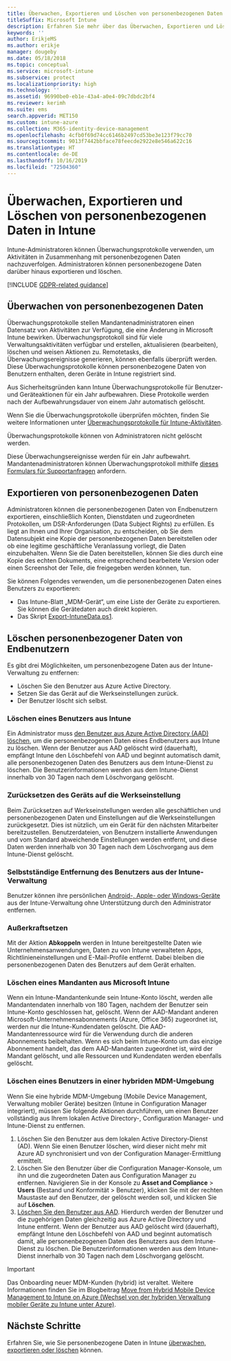 ```yaml
---
title: Überwachen, Exportieren und Löschen von personenbezogenen Daten
titleSuffix: Microsoft Intune
description: Erfahren Sie mehr über das Überwachen, Exportieren und Löschen von personenbezogenen Daten.
keywords: ''
author: ErikjeMS
ms.author: erikje
manager: dougeby
ms.date: 05/18/2018
ms.topic: conceptual
ms.service: microsoft-intune
ms.subservice: protect
ms.localizationpriority: high
ms.technology: ''
ms.assetid: 96990be0-eb1e-43a4-a0e4-09c7dbdc2bf4
ms.reviewer: kerimh
ms.suite: ems
search.appverid: MET150
ms.custom: intune-azure
ms.collection: M365-identity-device-management
ms.openlocfilehash: 4cfb0f69d74cc6146b2497cd53be3e123f79cc70
ms.sourcegitcommit: 9013f7442bbface78feecde2922e8e546a622c16
ms.translationtype: HT
ms.contentlocale: de-DE
ms.lasthandoff: 10/16/2019
ms.locfileid: "72504360"
---
```

# <a name="audit-export-or-delete-personal-data-in-intune"></a>Überwachen, Exportieren und Löschen von personenbezogenen Daten in Intune

Intune-Administratoren können Überwachungsprotokolle verwenden, um Aktivitäten in Zusammenhang mit personenbezogenen Daten nachzuverfolgen. Administratoren können personenbezogene Daten darüber hinaus exportieren und löschen.

[!INCLUDE [GDPR-related guidance](../includes/gdpr-intro-sentence.md)]

## <a name="audit-personal-data"></a>Überwachen von personenbezogenen Daten

Überwachungsprotokolle stellen Mandantenadministratoren einen Datensatz von Aktivitäten zur Verfügung, die eine Änderung in Microsoft Intune bewirken. Überwachungsprotokoll sind für viele Verwaltungsaktivitäten verfügbar und erstellen, aktualisieren (bearbeiten), löschen und weisen Aktionen zu. Remotetasks, die Überwachungsereignisse generieren, können ebenfalls überprüft werden. Diese Überwachungsprotokolle können personenbezogene Daten von Benutzern enthalten, deren Geräte in Intune registriert sind.  

Aus Sicherheitsgründen kann Intune Überwachungsprotokolle für Benutzer- und Geräteaktionen für ein Jahr aufbewahren. Diese Protokolle werden nach der Aufbewahrungsdauer von einem Jahr automatisch gelöscht.

Wenn Sie die Überwachungsprotokolle überprüfen möchten, finden Sie weitere Informationen unter [Überwachungsprotokolle für Intune-Aktivitäten](../fundamentals/monitor-audit-logs.md). 

Überwachungsprotokolle können von Administratoren nicht gelöscht werden.

Diese Überwachungsereignisse werden für ein Jahr aufbewahrt. Mandantenadministratoren können Überwachungsprotokoll mithilfe [dieses Formulars für Supportanfragen](https://privacy.microsoft.com/en-US/privacy-questions?) anfordern.

## <a name="export-personal-data"></a>Exportieren von personenbezogenen Daten

Administratoren können die personenbezogenen Daten von Endbenutzern exportieren, einschließlich Konten, Dienstdaten und zugeordneten Protokollen, um DSR-Anforderungen (Data Subject Rights) zu erfüllen. Es liegt an Ihnen und Ihrer Organisation, zu entscheiden, ob Sie dem Datensubjekt eine Kopie der personenbezogenen Daten bereitstellen oder ob eine legitime geschäftliche Veranlassung vorliegt, die Daten einzubehalten. Wenn Sie die Daten bereitstellen, können Sie dies durch eine Kopie des echten Dokuments, eine entsprechend bearbeitete Version oder einen Screenshot der Teile, die freigegeben werden können, tun.

Sie können Folgendes verwenden, um die personenbezogenen Daten eines Benutzers zu exportieren: 
- Das Intune-Blatt „MDM-Gerät“, um eine Liste der Geräte zu exportieren. Sie können die Gerätedaten auch direkt kopieren.
- Das Skript [Export-IntuneData.ps1](https://aka.ms/intunedataexport).

## <a name="delete-end-user-personal-data"></a>Löschen personenbezogener Daten von Endbenutzern

Es gibt drei Möglichkeiten, um personenbezogene Daten aus der Intune-Verwaltung zu entfernen:
- Löschen Sie den Benutzer aus Azure Active Directory.
- Setzen Sie das Gerät auf die Werkseinstellungen zurück.
- Der Benutzer löscht sich selbst.

### <a name="delete-a-user-from-intune"></a>Löschen eines Benutzers aus Intune

Ein Administrator muss [den Benutzer aus Azure Active Directory (AAD) löschen](https://docs.microsoft.com/azure/active-directory/fundamentals/add-users-azure-active-directory#delete-a-user), um die personenbezogenen Daten eines Endbenutzers aus Intune zu löschen. Wenn der Benutzer aus AAD gelöscht wird (dauerhaft), empfängt Intune den Löschbefehl von AAD und beginnt automatisch damit, alle personenbezogenen Daten des Benutzers aus dem Intune-Dienst zu löschen. Die Benutzerinformationen werden aus dem Intune-Dienst innerhalb von 30 Tagen nach dem Löschvorgang gelöscht.

### <a name="reset-device-to-factory-settings"></a>Zurücksetzen des Geräts auf die Werkseinstellung
Beim Zurücksetzen auf Werkseinstellungen werden alle geschäftlichen und personenbezogenen Daten und Einstellungen auf die Werkseinstellungen zurückgesetzt. Dies ist nützlich, um ein Gerät für den nächsten Mitarbeiter bereitzustellen. Benutzerdateien, von Benutzern installierte Anwendungen und vom Standard abweichende Einstellungen werden entfernt, und diese Daten werden innerhalb von 30 Tagen nach dem Löschvorgang aus dem Intune-Dienst gelöscht.

### <a name="user-self-removal-from-intune-management"></a>Selbstständige Entfernung des Benutzers aus der Intune-Verwaltung
Benutzer können ihre persönlichen [Android-, Apple- oder Windows-Geräte](https://docs.microsoft.com/intune-user-help/unenroll-your-device-from-intune-android) aus der Intune-Verwaltung ohne Unterstützung durch den Administrator entfernen.   

### <a name="retire"></a>Außerkraftsetzen
Mit der Aktion **Abkoppeln** werden in Intune bereitgestellte Daten wie Unternehmensanwendungen, Daten zu von Intune verwalteten Apps, Richtlinieneinstellungen und E-Mail-Profile entfernt. Dabei bleiben die personenbezogenen Daten des Benutzers auf dem Gerät erhalten.

### <a name="delete-a-tenant-from-microsoft-intune"></a>Löschen eines Mandanten aus Microsoft Intune

Wenn ein Intune-Mandantenkunde sein Intune-Konto löscht, werden alle Mandantendaten innerhalb von 180 Tagen, nachdem der Benutzer sein Intune-Konto geschlossen hat, gelöscht. Wenn der AAD-Mandant anderen Microsoft-Unternehmensabonnements (Azure, Office 365) zugeordnet ist, werden nur die Intune-Kundendaten gelöscht. Die AAD-Mandantenressource wird für die Verwendung durch die anderen Abonnements beibehalten. Wenn es sich beim Intune-Konto um das einzige Abonnement handelt, das dem AAD-Mandanten zugeordnet ist, wird der Mandant gelöscht, und alle Ressourcen und Kundendaten werden ebenfalls gelöscht.

### <a name="delete-a-user-in-a-hybrid-mobile-device-management-mdm-environment"></a>Löschen eines Benutzers in einer hybriden MDM-Umgebung
Wenn Sie eine hybride MDM-Umgebung (Mobile Device Management, Verwaltung mobiler Geräte) besitzen (Intune in Configuration Manager integriert), müssen Sie folgende Aktionen durchführen, um einen Benutzer vollständig aus Ihrem lokalen Active Directory-, Configuration Manager- und Intune-Dienst zu entfernen.

1. Löschen Sie den Benutzer aus dem lokalen Active Directory-Dienst (AD). Wenn Sie einen Benutzer löschen, wird dieser nicht mehr mit Azure AD synchronisiert und von der Configuration Manager-Ermittlung ermittelt. 
2. Löschen Sie den Benutzer über die Configuration Manager-Konsole, um ihn und die zugeordneten Daten aus Configuration Manager zu entfernen. Navigieren Sie in der Konsole zu **Asset and Compliance** > **Users** (Bestand und Konformität > Benutzer), klicken Sie mit der rechten Maustaste auf den Benutzer, der gelöscht werden soll, und klicken Sie auf **Löschen**.
3. [Löschen Sie den Benutzer aus AAD](https://docs.microsoft.com/azure/active-directory/fundamentals/add-users-azure-active-directory#delete-a-user). Hierdurch werden der Benutzer und die zugehörigen Daten gleichzeitig aus Azure Active Directory und Intune entfernt. Wenn der Benutzer aus AAD gelöscht wird (dauerhaft), empfängt Intune den Löschbefehl von AAD und beginnt automatisch damit, alle personenbezogenen Daten des Benutzers aus dem Intune-Dienst zu löschen. Die Benutzerinformationen werden aus dem Intune-Dienst innerhalb von 30 Tagen nach dem Löschvorgang gelöscht.

> [!Important]
>Das Onboarding neuer MDM-Kunden (hybrid) ist veraltet. Weitere Informationen finden Sie im Blogbeitrag [Move from Hybrid Mobile Device Management to Intune on Azure (Wechsel von der hybriden Verwaltung mobiler Geräte zu Intune unter Azure)](https://techcommunity.microsoft.com/t5/Intune-Customer-Success/Move-from-Hybrid-Mobile-Device-Management-to-Intune-on-Azure/ba-p/280150).

## <a name="next-steps"></a>Nächste Schritte

Erfahren Sie, wie Sie personenbezogene Daten in Intune [überwachen, exportieren oder löschen](privacy-data-audit-export-delete.md) können.
